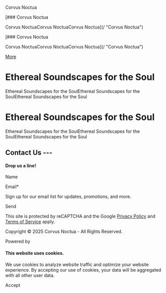Corvus Noctua



[### Corvus Noctua

Corvus NoctuaCorvus NoctuaCorvus Noctua](/ "Corvus Noctua")

[### Corvus Noctua

Corvus NoctuaCorvus NoctuaCorvus Noctua](/ "Corvus Noctua")

[More](#)

Ethereal Soundscapes for the Soul
=================================

Ethereal Soundscapes for the SoulEthereal Soundscapes for the SoulEthereal Soundscapes for the Soul

Ethereal Soundscapes for the Soul
=================================

Ethereal Soundscapes for the SoulEthereal Soundscapes for the SoulEthereal Soundscapes for the Soul

Contact Us ---
--------------

#### Drop us a line!

Name

Email\*

Sign up for our email list for updates, promotions, and more.

Send

This site is protected by reCAPTCHA and the Google [Privacy Policy](https://policies.google.com/privacy) and [Terms of Service](https://policies.google.com/terms) apply.

Copyright © 2025 Corvus Noctua - All Rights Reserved.

Powered by

#### This website uses cookies.

We use cookies to analyze website traffic and optimize your website experience. By accepting our use of cookies, your data will be aggregated with all other user data.

Accept